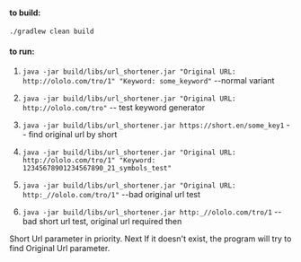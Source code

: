 #### **to build:**

`./gradlew clean build`

#### **to run**:

1. `java -jar build/libs/url_shortener.jar "Original URL: http://ololo.com/tro/1" "Keyword: some_keyword"` --normal variant
1. `java -jar build/libs/url_shortener.jar "Original URL: http://ololo.com/tro"` -- test keyword generator
1. `java -jar build/libs/url_shortener.jar https://short.en/some_key1` -- find original url by short

1. `java -jar build/libs/url_shortener.jar "Original URL: http://ololo.com/tro/1" "Keyword: 12345678901234567890_21_symbols_test"`
1. `java -jar build/libs/url_shortener.jar "Original URL: http:_//ololo.com/tro/1"` --bad original url test
1. `java -jar build/libs/url_shortener.jar http:_//ololo.com/tro/1` --bad short url test, original url required then


Short Url parameter in priority. Next If it doesn't exist, the program will try to find Original Url parameter.  
